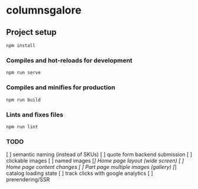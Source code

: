 # columnsgalore

## Project setup
```
npm install
```

### Compiles and hot-reloads for development
```
npm run serve
```

### Compiles and minifies for production
```
npm run build
```

### Lints and fixes files
```
npm run lint
```

### TODO
[ ] semantic naming (instead of SKUs)
[ ] quote form backend submission
[ ] clickable images
[ ] named images
[*] Home page layout (wide screen)
[ ] Home page content changes
[ ] Part page multiple images (gallery)
[*] catalog loading state
[ ] track clicks with google analytics
[ ] prerendering/SSR
